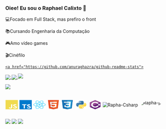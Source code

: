 ### Oiee! Eu sou o Raphael Calixto 👋

💻Focado em Full Stack, mas prefiro o front
<p>
📚Cursando Engenharia da Computação
<p>
🎮Amo vídeo games
<p>
🎬Cinéfilo 
  <p>

  <a href="https://github.com/RaphaCalixto">   
    
    <a href="https://github.com/anuraghazra/github-readme-stats">
  <img align="center" src="https://github-readme-stats.vercel.app/api/pin/?username=anuraghazra&repo=github-readme-stats" />
</a>
<a href="https://github.com/anuraghazra/convoychat">
  <img align="center" src="https://github-readme-stats.vercel.app/api/pin/?username=anuraghazra&repo=convoychat" />
</a>
    
  <picture>
<source 
  srcset="https://github-readme-stats.vercel.app/api?username=RaphaCalixto&show_icons=&theme=tokyonight"
        />
    <source
  srcset="https://github-readme-stats.vercel.app/api?username=RaphaCalixto&show_icons=true"
            />
<img src="https://github-readme-stats.vercel.app/api?username=RaphaCalixto&show_icons=true" 
     />
</picture>

  <source
          srcset="https://github-readme-stats.vercel.app/api/top-langs/?username=RaphaCalixto"
            />

  <img src="https://github-readme-stats.vercel.app/api/top-langs/?username=RaphaCalixto&layout=compact&show_icons=&theme=tokyonight" 
     />
 
  
<div style="display: inline_block"><br>
  <img align="center" alt="Rapha-Js" height="30" width="40" src="https://raw.githubusercontent.com/devicons/devicon/master/icons/javascript/javascript-plain.svg">
  <img align="center" alt="Rapha-Ts" height="30" width="40" src="https://raw.githubusercontent.com/devicons/devicon/master/icons/typescript/typescript-plain.svg">
  <img align="center" alt="Rapha-React" height="30" width="40" src="https://raw.githubusercontent.com/devicons/devicon/master/icons/react/react-original.svg">
  <img align="center" alt="Rapha-HTML" height="30" width="40" src="https://raw.githubusercontent.com/devicons/devicon/master/icons/html5/html5-original.svg">
  <img align="center" alt="Rapha-CSS" height="30" width="40" src="https://raw.githubusercontent.com/devicons/devicon/master/icons/css3/css3-original.svg">
  <img align="center" alt="Rapha-Python" height="30" width="40" src="https://raw.githubusercontent.com/devicons/devicon/master/icons/python/python-original.svg">
  <img align="center" alt="Rapha-Csharp" height="30" width="40" src="https://raw.githubusercontent.com/devicons/devicon/master/icons/csharp/csharp-original.svg">
  <img align="center" alt="Rapha-Csharp" height="30" width="40" src="https://cdn.jsdelivr.net/gh/devicons/devicon/icons/mysql/mysql-original.svg">
  <img align="right" alt="Rapha-pic" height="150" style="border-radius:50px;" 
  src="https://cdn.discordapp.com/attachments/559918678980821013/991485331213930566/338224_YSRPqb0A.png">
</div>
  
  ##
 
<div> 
  

  <a href="https://www.instagram.com/rapha_calixto/" target="_blank"><img src="https://img.shields.io/badge/-Instagram-%23E4405F?style=for-the-badge&logo=instagram&logoColor=white" target="_blank"></a>
  <a href = "mailto:raphacalixto10@gmail.com"><img src="https://img.shields.io/badge/-Gmail-%23333?style=for-the-badge&logo=gmail&logoColor=white" target="_blank"></a>
  <a href="https://www.linkedin.com/in/raphael-roberto-calixto-10a204234/" target="_blank"><img src="https://img.shields.io/badge/-LinkedIn-%230077B5?style=for-the-badge&logo=linkedin&logoColor=white" target="_blank"></a> 
 
</div>


